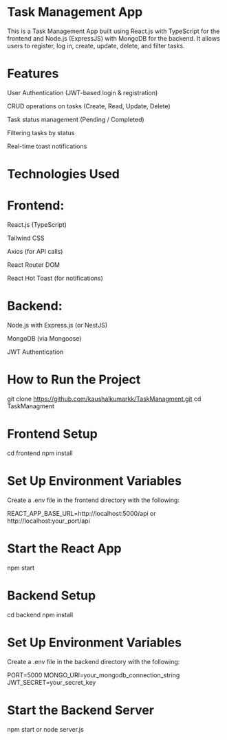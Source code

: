 # Task Management App
This is a Task Management App built using React.js with TypeScript for the frontend and Node.js (ExpressJS) with MongoDB for the backend. It allows users to register, log in, create, update, delete, and filter tasks.

# Features

User Authentication (JWT-based login & registration)

CRUD operations on tasks (Create, Read, Update, Delete)

Task status management (Pending / Completed)

Filtering tasks by status

Real-time toast notifications


# Technologies Used

# Frontend:

React.js (TypeScript)

Tailwind CSS

Axios (for API calls)

React Router DOM

React Hot Toast (for notifications)

# Backend:

Node.js with Express.js (or NestJS)

MongoDB (via Mongoose)

JWT Authentication

# How to Run the Project
git clone https://github.com/kaushalkumarkk/TaskManagment.git
cd TaskManagment

# Frontend Setup
cd frontend
npm install

# Set Up Environment Variables
Create a .env file in the frontend directory with the following:

REACT_APP_BASE_URL=http://localhost:5000/api or http://localhost:your_port/api

# Start the React App
npm start

#  Backend Setup
cd backend
npm install 

# Set Up Environment Variables
Create a .env file in the backend directory with the following:

PORT=5000
MONGO_URI=your_mongodb_connection_string
JWT_SECRET=your_secret_key

 # Start the Backend Server
 
 npm start or node server.js
